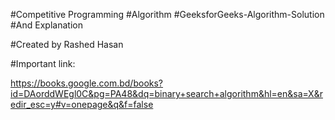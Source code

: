 #Competitive Programming 
#Algorithm
#GeeksforGeeks-Algorithm-Solution
#And Explanation

#Created  by Rashed Hasan
 
#Important link:

https://books.google.com.bd/books?id=DAorddWEgl0C&pg=PA48&dq=binary+search+algorithm&hl=en&sa=X&redir_esc=y#v=onepage&q&f=false
